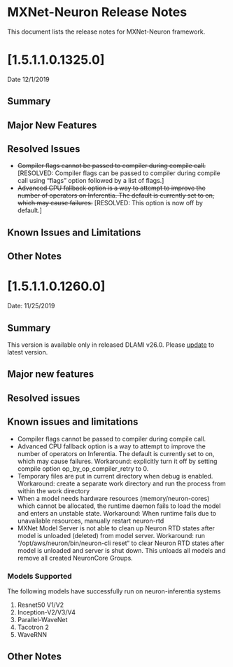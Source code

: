 # MXNet-Neuron Release Notes

This document lists the release notes for MXNet-Neuron framework. 

# [1.5.1.1.0.1325.0]

Date 12/1/2019

## Summary

## Major New Features

## Resolved Issues

* ~~Compiler flags cannot be passed to compiler during compile call.~~ [RESOLVED: Compiler flags can be passed to compiler during compile call using “flags” option followed by a list of flags.]
* ~~Advanced CPU fallback option is a way to attempt to improve the number of operators on Inferentia. The default is currently set to on, which may cause failures.~~ [RESOLVED: This option is now off by default.]

## Known Issues and Limitations

## Other Notes

# [1.5.1.1.0.1260.0]

Date:  11/25/2019

## Summary

This version is available only in released DLAMI v26.0. Please [update](https://github.com/aws/aws-neuron-sdk/blob/master/release-notes/dlami-release-notes.md#known-issues) to latest version.

## Major new features

## Resolved issues

## Known issues and limitations

* Compiler flags cannot be passed to compiler during compile call.
* Advanced CPU fallback option is a way to attempt to improve the number of operators on Inferentia. The default is currently set to on, which may cause failures. Workaround: explicitly turn it off by setting compile option op_by_op_compiler_retry to 0.
* Temporary files are put in current directory when debug is enabled. Workaround: create a separate work directory and run the process from within the work directory
* When a model needs hardware resources (memory/neuron-cores) which cannot be allocated, the runtime daemon fails to load the model and enters an unstable state. Workaround: When runtime fails due to unavailable resources, manually restart neuron-rtd
* MXNet Model Server is not able to clean up Neuron RTD states after model is unloaded (deleted) from model server. Workaround: run “/opt/aws/neuron/bin/neuron-cli reset“ to clear Neuron RTD states after model is unloaded and server is shut down. This unloads all models and remove all created NeuronCore Groups.

### Models Supported

The following models have successfully run on neuron-inferentia systems

1. Resnet50 V1/V2
2. Inception-V2/V3/V4
3. Parallel-WaveNet
4. Tacotron 2
5. WaveRNN

## Other Notes


